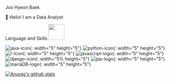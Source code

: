 Joo Hyeon Baek

👋 Hello! I am a Data Analyst

Language and Skills
<img src = "https://user-images.githubusercontent.com/52616995/114301930-ca863e00-9b01-11eb-9ae1-dd745a8a6ac0.png" width="50px" height="50px">

![java-icon](https://user-images.githubusercontent.com/52616995/114301930-ca863e00-9b01-11eb-9ae1-dd745a8a6ac0.png){: width="5" height="5"}
![python-icon](https://user-images.githubusercontent.com/52616995/114301938-d114b580-9b01-11eb-876f-f7d72e835f0b.png){: width="5" height="5"}
![r-lcon](https://user-images.githubusercontent.com/52616995/114301943-d5d96980-9b01-11eb-832e-6497a5ea59ae.png){: width="5" height="5"}
![javascript-logo](https://user-images.githubusercontent.com/52616995/114301949-dbcf4a80-9b01-11eb-8bfd-d05493cd567c.png){: width="5" height="5"}
![django-icon](https://user-images.githubusercontent.com/52616995/114301950-de31a480-9b01-11eb-92c8-c9c7b2ccda42.png){: width="5% height="5"}
![jsp-logo](https://user-images.githubusercontent.com/52616995/114301953-df62d180-9b01-11eb-975e-5f52711c1618.png){: width="5" height="5"}
![mariaDB-logo](https://user-images.githubusercontent.com/52616995/114301957-e4c01c00-9b01-11eb-90a5-3c249b95a13a.jpg){: width="5" height="5"}



<!--
**JoohyeonBaek/JoohyeonBaek** is a ✨ _special_ ✨ repository because its `README.md` (this file) appears on your GitHub profile.

Here are some ideas to get you started:

- 🔭 I’m currently working on ...
- 🌱 I’m currently learning ...
- 👯 I’m looking to collaborate on ...
- 🤔 I’m looking for help with ...
- 💬 Ask me about ...
- 📫 How to reach me: ...
- 😄 Pronouns: ...
- ⚡ Fun fact: ...
-->


[![Anurag's github stats](https://github-readme-stats.vercel.app/api?username=JooHyeonBaek&theme=dark)](https://github.com/anuraghazra/github-readme-stats)

